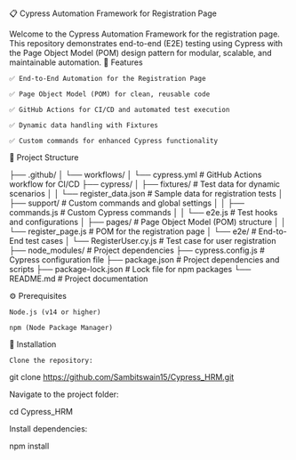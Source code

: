 📋 Cypress Automation Framework for Registration Page

Welcome to the Cypress Automation Framework for the registration page. This repository demonstrates end-to-end (E2E) testing using Cypress with the Page Object Model (POM) design pattern for modular, scalable, and maintainable automation.
🚀 Features

    ✅ End-to-End Automation for the Registration Page

    ✅ Page Object Model (POM) for clean, reusable code

    ✅ GitHub Actions for CI/CD and automated test execution

    ✅ Dynamic data handling with Fixtures

    ✅ Custom commands for enhanced Cypress functionality

📂 Project Structure

├── .github/
│   └── workflows/
│       └── cypress.yml          # GitHub Actions workflow for CI/CD
├── cypress/
│   ├── fixtures/                # Test data for dynamic scenarios
│   │   └── register_data.json  # Sample data for registration tests
│   ├── support/                 # Custom commands and global settings
│   │   ├── commands.js          # Custom Cypress commands
│   │   └── e2e.js               # Test hooks and configurations
│   ├── pages/                   # Page Object Model (POM) structure
│   │   └── register_page.js     # POM for the registration page
│   └── e2e/                     # End-to-End test cases
│       └── RegisterUser.cy.js   # Test case for user registration
├── node_modules/                # Project dependencies
├── cypress.config.js            # Cypress configuration file
├── package.json                 # Project dependencies and scripts
├── package-lock.json            # Lock file for npm packages
└── README.md                    # Project documentation

⚙️ Prerequisites

    Node.js (v14 or higher)

    npm (Node Package Manager)

🔨 Installation

    Clone the repository:

git clone https://github.com/Sambitswain15/Cypress_HRM.git

Navigate to the project folder:

cd Cypress_HRM

Install dependencies:

npm install
